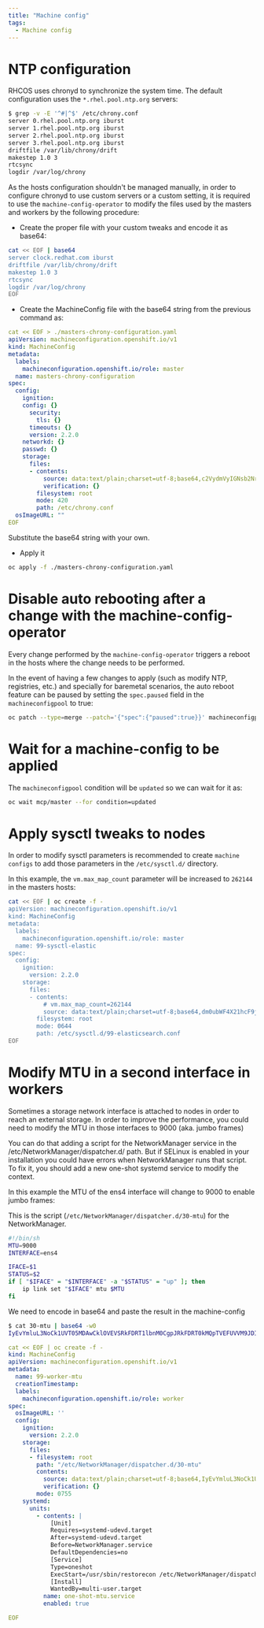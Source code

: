 ```yaml
---
title: "Machine config"
tags:
  - Machine config
---
```


# NTP configuration

RHCOS uses chronyd to synchronize the system time. The default configuration
uses the `*.rhel.pool.ntp.org` servers:

```sh
$ grep -v -E '^#|^$' /etc/chrony.conf
server 0.rhel.pool.ntp.org iburst
server 1.rhel.pool.ntp.org iburst
server 2.rhel.pool.ntp.org iburst
server 3.rhel.pool.ntp.org iburst
driftfile /var/lib/chrony/drift
makestep 1.0 3
rtcsync
logdir /var/log/chrony
```

As the hosts configuration shouldn't be managed manually, in order to configure
chronyd to use custom servers or a custom setting, it is required to use the
`machine-config-operator` to modify the files used by the masters and workers
by the following procedure:

- Create the proper file with your custom tweaks and encode it as base64:

```sh
cat << EOF | base64
server clock.redhat.com iburst
driftfile /var/lib/chrony/drift
makestep 1.0 3
rtcsync
logdir /var/log/chrony
EOF
```

- Create the MachineConfig file with the base64 string from the previous command
  as:

```yaml
cat << EOF > ./masters-chrony-configuration.yaml
apiVersion: machineconfiguration.openshift.io/v1
kind: MachineConfig
metadata:
  labels:
    machineconfiguration.openshift.io/role: master
  name: masters-chrony-configuration
spec:
  config:
    ignition:
    config: {}
      security:
        tls: {}
      timeouts: {}
      version: 2.2.0
    networkd: {}
    passwd: {}
    storage:
      files:
      - contents:
          source: data:text/plain;charset=utf-8;base64,c2VydmVyIGNsb2NrLnJlZGhhdC5jb20gaWJ1cnN0CmRyaWZ0ZmlsZSAvdmFyL2xpYi9jaHJvbnkvZHJpZnQKbWFrZXN0ZXAgMS4wIDMKcnRjc3luYwpsb2dkaXIgL3Zhci9sb2cvY2hyb255Cg==
          verification: {}
        filesystem: root
        mode: 420
        path: /etc/chrony.conf
  osImageURL: ""
EOF
```

Substitute the base64 string with your own.

- Apply it

```sh
oc apply -f ./masters-chrony-configuration.yaml
```

# Disable auto rebooting after a change with the machine-config-operator

Every change performed by the `machine-config-operator` triggers a reboot in the
hosts where the change needs to be performed.

In the event of having a few changes to apply (such as modify NTP, registries,
etc.) and specially for baremetal scenarios, the auto reboot feature can be
paused by setting the `spec.paused` field in the `machineconfigpool` to true:

```sh
oc patch --type=merge --patch='{"spec":{"paused":true}}' machineconfigpool/master
```

# Wait for a machine-config to be applied

The `machineconfigpool` condition will be `updated` so we can wait for it as:

```sh
oc wait mcp/master --for condition=updated
```

# Apply sysctl tweaks to nodes

In order to modify sysctl parameters is recommended to create `machine configs`
to add those parameters in the `/etc/sysctl.d/` directory.

In this example, the `vm.max_map_count` parameter will be increased to `262144`
in the masters hosts:

```sh
cat << EOF | oc create -f -
apiVersion: machineconfiguration.openshift.io/v1
kind: MachineConfig
metadata:
  labels:
    machineconfiguration.openshift.io/role: master
  name: 99-sysctl-elastic
spec:
  config:
    ignition:
      version: 2.2.0
    storage:
      files:
      - contents:
          # vm.max_map_count=262144
          source: data:text/plain;charset=utf-8;base64,dm0ubWF4X21hcF9jb3VudD0yNjIxNDQ=
        filesystem: root
        mode: 0644
        path: /etc/sysctl.d/99-elasticsearch.conf
EOF
```

# Modify MTU in a second interface in workers

Sometimes a storage network interface is attached to nodes in order to reach an external storage. In order to improve the performance, you could need to modify the MTU in those interfaces to 9000 (aka. jumbo frames)

You can do that adding a script for the NetworkManager service in the /etc/NetworkManager/dispatcher.d/ path. But if SELinux is enabled in your installation you could have errors when NetworkManager runs that script. To fix it, you should add a new one-shot systemd service to modify the context.

In this example the MTU of the ens4 interface will change to 9000 to enable jumbo frames:

This is the script (`/etc/NetworkManager/dispatcher.d/30-mtu`) for the NetworkManager.

```sh
#!/bin/sh
MTU=9000
INTERFACE=ens4

IFACE=$1
STATUS=$2
if [ "$IFACE" = "$INTERFACE" -a "$STATUS" = "up" ]; then
    ip link set "$IFACE" mtu $MTU
fi
```

We need to encode in base64 and paste the result in the machine-config

```sh
$ cat 30-mtu | base64 -w0
IyEvYmluL3NoCk1UVT05MDAwCklOVEVSRkFDRT1lbnM0CgpJRkFDRT0kMQpTVEFUVVM9JDIKaWYgWyAiJElGQUNFIiA9ICIkSU5URVJGQUNFIiAtYSAiJFNUQVRVUyIgPSAidXAiIF07IHRoZW4KICAgIGlwIGxpbmsgc2V0ICIkSUZBQ0UiIG10dSAkTVRVCmZpCg==
```

```yaml
cat << EOF | oc create -f -
kind: MachineConfig
apiVersion: machineconfiguration.openshift.io/v1
metadata:
  name: 99-worker-mtu
  creationTimestamp:
  labels:
    machineconfiguration.openshift.io/role: worker
spec:
  osImageURL: ''
  config:
    ignition:
      version: 2.2.0
    storage:
      files:
      - filesystem: root
        path: "/etc/NetworkManager/dispatcher.d/30-mtu"
        contents:
          source: data:text/plain;charset=utf-8;base64,IyEvYmluL3NoCk1UVT05MDAwCklOVEVSRkFDRT1lbnM0CgpJRkFDRT0kMQpTVEFUVVM9JDIKaWYgWyAiJElGQUNFIiA9ICIkSU5URVJGQUNFIiAtYSAiJFNUQVRVUyIgPSAidXAiIF07IHRoZW4KICAgIGlwIGxpbmsgc2V0ICIkSUZBQ0UiIG10dSAkTVRVCmZpCg==
          verification: {}
        mode: 0755
    systemd:
      units:
        - contents: |
            [Unit]
            Requires=systemd-udevd.target
            After=systemd-udevd.target
            Before=NetworkManager.service
            DefaultDependencies=no
            [Service]
            Type=oneshot
            ExecStart=/usr/sbin/restorecon /etc/NetworkManager/dispatcher.d/30-mtu
            [Install]
            WantedBy=multi-user.target
          name: one-shot-mtu.service
          enabled: true

EOF
```
